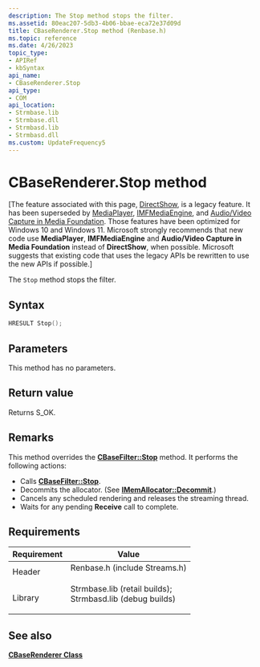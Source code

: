 ```yaml
---
description: The Stop method stops the filter.
ms.assetid: 80eac207-5db3-4b06-bbae-eca72e37d09d
title: CBaseRenderer.Stop method (Renbase.h)
ms.topic: reference
ms.date: 4/26/2023
topic_type: 
- APIRef
- kbSyntax
api_name: 
- CBaseRenderer.Stop
api_type: 
- COM
api_location: 
- Strmbase.lib
- Strmbase.dll
- Strmbasd.lib
- Strmbasd.dll
ms.custom: UpdateFrequency5
---
```


# CBaseRenderer.Stop method

\[The feature associated with this page, [DirectShow](/windows/win32/directshow/directshow), is a legacy feature. It has been superseded by [MediaPlayer](/uwp/api/Windows.Media.Playback.MediaPlayer), [IMFMediaEngine](/windows/win32/api/mfmediaengine/nn-mfmediaengine-imfmediaengine), and [Audio/Video Capture in Media Foundation](windows/win32/medfound/audio-video-capture-in-media-foundation). Those features have been optimized for Windows 10 and Windows 11. Microsoft strongly recommends that new code use **MediaPlayer**, **IMFMediaEngine** and **Audio/Video Capture in Media Foundation** instead of **DirectShow**, when possible. Microsoft suggests that existing code that uses the legacy APIs be rewritten to use the new APIs if possible.\]

The `Stop` method stops the filter.

## Syntax


```C++
HRESULT Stop();
```



## Parameters

This method has no parameters.

## Return value

Returns S\_OK.

## Remarks

This method overrides the [**CBaseFilter::Stop**](cbasefilter-stop.md) method. It performs the following actions:

-   Calls [**CBaseFilter::Stop**](cbasefilter-stop.md).
-   Decommits the allocator. (See [**IMemAllocator::Decommit**](/windows/desktop/api/Strmif/nf-strmif-imemallocator-decommit).)
-   Cancels any scheduled rendering and releases the streaming thread.
-   Waits for any pending **Receive** call to complete.

## Requirements



| Requirement | Value |
|--------------------|--------------------------------------------------------------------------------------------------------------------------------------------------------------------------------------------|
| Header<br/>  | <dl> <dt>Renbase.h (include Streams.h)</dt> </dl>                                                                                   |
| Library<br/> | <dl> <dt>Strmbase.lib (retail builds); </dt> <dt>Strmbasd.lib (debug builds)</dt> </dl> |



## See also

<dl> <dt>

[**CBaseRenderer Class**](cbaserenderer.md)
</dt> </dl>

 

 




